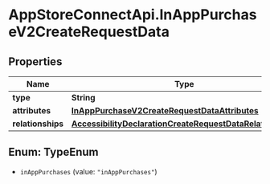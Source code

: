# AppStoreConnectApi.InAppPurchaseV2CreateRequestData

## Properties

Name | Type | Description | Notes
------------ | ------------- | ------------- | -------------
**type** | **String** |  | 
**attributes** | [**InAppPurchaseV2CreateRequestDataAttributes**](InAppPurchaseV2CreateRequestDataAttributes.md) |  | 
**relationships** | [**AccessibilityDeclarationCreateRequestDataRelationships**](AccessibilityDeclarationCreateRequestDataRelationships.md) |  | 



## Enum: TypeEnum


* `inAppPurchases` (value: `"inAppPurchases"`)




